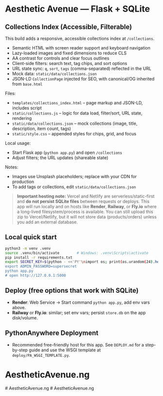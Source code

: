 # Aesthetic Avenue — Flask + SQLite

## Collections Index (Accessible, Filterable)

This build adds a responsive, accessible collections index at `/collections`.

- Semantic HTML with screen reader support and keyboard navigation
- Lazy-loaded images and fixed dimensions to reduce CLS
- AA contrast for controls and clear focus outlines
- Client-side filters: search text, tag chips, and sort options
- URL state sync: `q`, `sort`, `tags` (comma-separated) reflected in the URL
- Mock data: `static/data/collections.json`
- JSON-LD `CollectionPage` injected for SEO, with canonical/OG inherited from `base.html`

Files:
- `templates/collections_index.html` – page markup and JSON-LD, includes script
- `static/collections.js` – logic for data load, filter/sort, URL state, rendering
- `static/data/collections.json` – mock collections (image, title, description, item count, tags)
- `static/style.css` – appended styles for chips, grid, and focus

Local usage:
- Start Flask app (`python app.py`) and open `/collections`
- Adjust filters; the URL updates (shareable state)

Notes:
- Images use Unsplash placeholders; replace with your CDN for production
- To add tags or collections, edit `static/data/collections.json`

> **Important hosting note:** Vercel and Netlify are serverless/static-first and **do not persist SQLite files** between requests or deploys. This app will run locally and on hosts like **Render**, **Railway**, or **Fly.io** where a long-lived filesystem/process is available. You can still upload this zip to Vercel/Netlify, but it will not store data (products/orders) unless you add an external database.

## Local quick start

```bash
python3 -m venv .venv
source .venv/bin/activate        # Windows: .venv\Scripts\activate
pip install -r requirements.txt
export SECRET_KEY=$(python - <<'PY'\nimport os; print(os.urandom(24).hex())\nPY)
export ADMIN_PASSWORD=supersecret
python app.py
# open http://127.0.0.1:5000
```

## Deploy (free options that work with SQLite)
- **Render**: Web Service -> Start command `python app.py`, add env vars above.
- **Railway** or **Fly.io**: similar; set env vars; persist `store.db` on the app disk/volume.

## PythonAnywhere Deployment
- Recommended free-friendly host for this app. See `DEPLOY.md` for a step-by-step guide and use the WSGI template at `deploy/PA_WSGI_TEMPLATE.py`.
# AestheticAvenue.ng
#   A e s t h e t i c A v e n u e . n g  
 #   A e s t h e t i c A v e n u e . n g  
 